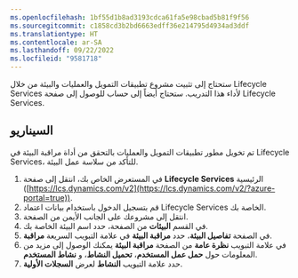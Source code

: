 ```yaml
---
ms.openlocfilehash: 1bf55d1b8ad3193cdca61fa5e98cbad5b81f9f56
ms.sourcegitcommit: c1858cd3b2bd6663edff36e214795d4934ad3ddf
ms.translationtype: HT
ms.contentlocale: ar-SA
ms.lasthandoff: 09/22/2022
ms.locfileid: "9581718"
---
```

ستحتاج إلى تثبيت مشروع تطبيقات التمويل والعمليات والبيئة من خلال Lifecycle Services لأداء هذا التدريب. ستحتاج أيضاً إلى حساب للوصول إلى صفحة Lifecycle Services.

## <a name="scenario"></a>السيناريو
تم تخويل مطور تطبيقات التمويل والعمليات بالتحقق من أداة مراقبة البيئة في Lifecycle Services، للتأكد من سلاسة عمل البيئة.

1.  في المستعرض الخاص بك، انتقل إلى صفحة **Lifecycle Services** الرئيسية ([https://lcs.dynamics.com/v2](https://lcs.dynamics.com/v2/?azure-portal=true)).
2.  قم بتسجيل الدخول باستخدام بيانات اعتماد Lifecycle Services الخاصة بك.
3.  انتقل إلى مشروعك على الجانب الأيمن من الصفحة.
4.  في القسم **البيئات** من الصفحة، حدد اسم البيئة الخاصة بك.
5.  في الصفحة **تفاصيل البيئة**، حدد **مراقبة البيئة** في علامة التبويب السريعة **مراقبة**.
6.  في علامة التبويب **نظرة عامة** من الصفحة **مراقبة البيئة** يمكنك الوصول إلى مزيد من المعلومات حول **حمل عمل المستخدم**، **تحميل النشاط**، و **نشاط المستخدم**.
7.  حدد علامة التبويب **النشاط** لعرض **السجلات الأولية**. 
